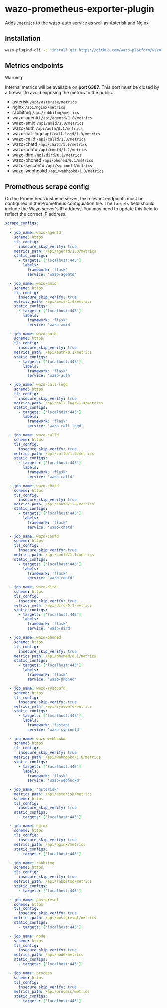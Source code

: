 # wazo-prometheus-exporter-plugin

Adds `/metrics` to the wazo-auth service as well as Asterisk and Nginx

## Installation

```sh
wazo-plugind-cli -c "install git https://github.com/wazo-platform/wazo-prometheus-exporter-plugin"
```

## Metrics endpoints

> [!WARNING]
> Internal metrics will be available on **port 6387**. This port must be closed
> by a firewall to avoid exposing the metrics to the public.

- asterisk `/api/asterisk/metrics`
- nginx `/api/nginx/metrics`
- rabbitmq `/api/rabbitmq/metrics`
- wazo-agentd `/api/agentd/1.0/metrics`
- wazo-amid `/api/amid/1.0/metrics`
- wazo-auth `/api/auth/0.1/metrics`
- wazo-call-logd `api/call-logd/1.0/metrics`
- wazo-calld `/api/calld/1.0/metrics`
- wazo-chatd `/api/chatd/1.0/metrics`
- wazo-confd `/api/confd/1.1/metrics`
- wazo-dird `/api/dird/0.1/metrics`
- wazo-phoned `/api/phoned/0.1/metrics`
- wazo-sysconfd `/api/sysconfd/metrics`
- wazo-webhookd `/api/webhookd/1.0/metrics`

## Prometheus scrape config

On the Prometheus instance server, the relevant endpoints must be configured in
the Prometheus configuration file. The `targets` field should include the Wazo
server's IP address. You may need to update this field to reflect the correct IP
address.

```yaml
scrape_configs:
  ...
  - job_name: wazo-agentd
    scheme: https
    tls_config:
      insecure_skip_verify: true
    metrics_path: /api/agentd/1.0/metrics
    static_configs:
      - targets: ['localhost:443']
        labels:
          framework: 'flask'
          service: 'wazo-agentd'

  - job_name: wazo-amid
    scheme: https
    tls_config:
      insecure_skip_verify: true
    metrics_path: /api/amid/1.0/metrics
    static_configs:
      - targets: ['localhost:443']
        labels:
          framework: 'flask'
          service: 'wazo-amid'

  - job_name: wazo-auth
    scheme: https
    tls_config:
      insecure_skip_verify: true
    metrics_path: /api/auth/0.1/metrics
    static_configs:
      - targets: ['localhost:443']
        labels:
          framework: 'flask'
          service: 'wazo-auth'

  - job_name: wazo-call-logd
    scheme: https
    tls_config:
      insecure_skip_verify: true
    metrics_path: /api/call-logd/1.0/metrics
    static_configs:
      - targets: ['localhost:443']
        labels:
          framework: 'flask'
          service: 'wazo-call-logd'

  - job_name: wazo-calld
    scheme: https
    tls_config:
      insecure_skip_verify: true
    metrics_path: /api/calld/1.0/metrics
    static_configs:
      - targets: ['localhost:443']
        labels:
          framework: 'flask'
          service: 'wazo-calld'

  - job_name: wazo-chatd
    scheme: https
    tls_config:
      insecure_skip_verify: true
    metrics_path: /api/chatd/1.0/metrics
    static_configs:
      - targets: ['localhost:443']
        labels:
          framework: 'flask'
          service: 'wazo-chatd'

  - job_name: wazo-confd
    scheme: https
    tls_config:
      insecure_skip_verify: true
    metrics_path: /api/confd/1.1/metrics
    static_configs:
      - targets: ['localhost:443']
        labels:
          framework: 'flask'
          service: 'wazo-confd'

  - job_name: wazo-dird
    scheme: https
    tls_config:
      insecure_skip_verify: true
    metrics_path: /api/dird/0.1/metrics
    static_configs:
      - targets: ['localhost:443']
        labels:
          framework: 'flask'
          service: 'wazo-dird'

  - job_name: wazo-phoned
    scheme: https
    tls_config:
      insecure_skip_verify: true
    metrics_path: /api/phoned/0.1/metrics
    static_configs:
      - targets: ['localhost:443']
        labels:
          framework: 'flask'
          service: 'wazo-phoned'

  - job_name: wazo-sysconfd
    scheme: https
    tls_config:
      insecure_skip_verify: true
    metrics_path: /api/sysconfd/metrics
    static_configs:
      - targets: ['localhost:443']
        labels:
          framework: 'fastapi'
          service: 'wazo-sysconfd'

  - job_name: wazo-webhookd
    scheme: https
    tls_config:
      insecure_skip_verify: true
    metrics_path: /api/webhookd/1.0/metrics
    static_configs:
      - targets: ['localhost:443']
        labels:
          framework: 'flask'
          service: 'wazo-webhookd'

  - job_name: 'asterisk'
    metrics_path: /api/asterisk/metrics
    scheme: https
    tls_config:
      insecure_skip_verify: true
    static_configs:
      - targets: ['localhost:443']

  - job_name: nginx
    scheme: https
    tls_config:
      insecure_skip_verify: true
    metrics_path: /api/nginx/metrics
    static_configs:
      - targets: ['localhost:443']

  - job_name: rabbitmq
    scheme: https
    tls_config:
      insecure_skip_verify: true
    metrics_path: /api/rabbitmq/metrics
    static_configs:
      - targets: ['localhost:443']

  - job_name: postgresql
    scheme: https
    tls_config:
      insecure_skip_verify: true
    metrics_path: /api/postgresql/metrics
    static_configs:
      - targets: ['localhost:443']

  - job_name: node
    scheme: https
    tls_config:
      insecure_skip_verify: true
    metrics_path: /api/node/metrics
    static_configs:
      - targets: ['localhost:443']

  - job_name: process
    scheme: https
    tls_config:
      insecure_skip_verify: true
    metrics_path: /api/process/metrics
    static_configs:
      - targets: ['localhost:443']
```
